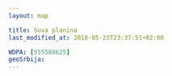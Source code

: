 ```yaml
---
layout: map

title: Suva planina
last_modified_at: 2018-05-23T23:37:51+02:00

WDPA: [555588625]
geoSrbija:
---
```

